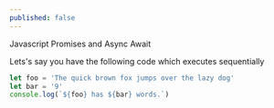 ```yaml
---
published: false
---
```


Javascript Promises and Async Await


Lets's say you have the following code which executes sequentially

```js
let foo = 'The quick brown fox jumps over the lazy dog'
let bar = '9'
console.log(`${foo} has ${bar} words.`)
```